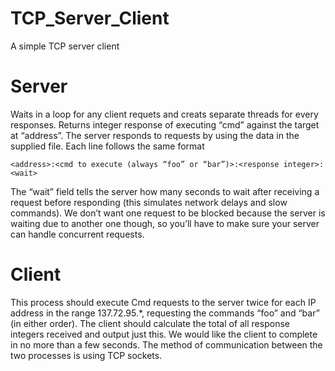 # TCP_Server_Client
A simple TCP server client

# Server 
Waits in a loop for any client requets and creats separate threads for every responses. 
Returns integer response of executing “cmd” against the target at “address”. The server responds to requests by using the data in the supplied file. Each line follows the same format 
```
<address>:<cmd to execute (always “foo” or “bar”)>:<response integer>:<wait>	 
 ```
The “wait” field tells the server how many seconds to wait after receiving a request before responding (this simulates network delays and slow commands). We don’t want one request to be blocked because the server is waiting due to another one though, so you’ll have to make sure your server can handle concurrent requests. 
 
# Client 
This process should execute Cmd requests to the server twice for each IP address in the range 137.72.95.*, requesting the commands “foo” and “bar” (in either order). The client should calculate the total of all response integers received and output just this. We would like the client to complete in no more than a few seconds. The method of communication between the two processes is using TCP sockets.


